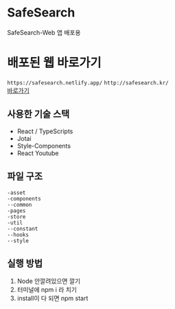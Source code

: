 # SafeSearch

SafeSearch-Web 앱 배포용

# 배포된 웹 바로가기

`https://safesearch.netlify.app/` 
`http://safesearch.kr/`<br/>
<a href="http://safesearch.kr/">바로가기</a>
## 사용한 기술 스택

- React / TypeScripts
- Jotai
- Style-Components
- React Youtube

## 파일 구조

```
-asset
-components
--common
-pages
-store
-util
--constant
--hooks
--style
```

## 실행 방법
1. Node 안깔려있으면 깔기
2. 터미널에 npm i 라 치기
3. install이 다 되면 npm start
